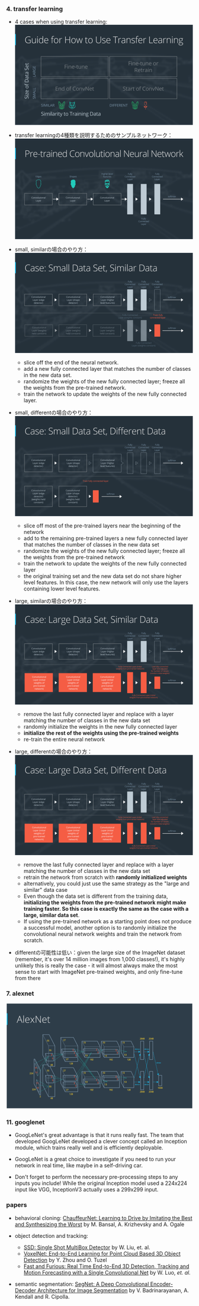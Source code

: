 ### 4. transfer learning

- 4 cases when using transfer learning: ![](img/02-guide-how-transfer-learning-v3-01.png)
- transfer learningの4種類を説明するためのサンプルネットワーク：![](img/02-guide-how-transfer-learning-v3-02.png)
- small, similarの場合のやり方：![](img/02-guide-how-transfer-learning-v3-04.png)
  - slice off the end of the neural network.
  - add a new fully connected layer that matches the number of classes in the new data set.
  - randomize the weights of the new fully connected layer; freeze all the weights from the pre-trained network.
  - train the network to update the weights of the new fully connected layer.

- small, differentの場合のやり方：![](img/02-guide-how-transfer-learning-v3-06.png)
  - slice off most of the pre-trained layers near the beginning of the network
  - add to the remaining pre-trained layers a new fully connected layer that matches the number of classes in the new data set
  - randomize the weights of the new fully connected layer; freeze all the weights from the pre-trained network
  - train the network to update the weights of the new fully connected layer
  - the original training set and the new data set do not share higher level features. In this case, the new network will only use the layers  containing lower level features.

- large, similarの場合のやり方：![](img/02-guide-how-transfer-learning-v3-08.png)
  - remove the last fully connected layer and replace with a layer matching the number of classes in the new data set
  - randomly initialize the weights in the new fully connected layer
  - **initialize the rest of the weights using the pre-trained weights** 
  - re-train the entire neural network

- large, differentの場合のやり方：![](img/02-guide-how-transfer-learning-v3-10.png)
  - remove the last fully connected layer and replace with a layer matching the number of classes in the new data set
  - retrain the network from scratch with **randomly initialized weights**
  - alternatively, you could just use the same strategy as the "large and similar" data case
  - Even though the data set is different from the training data,  **initializing the weights from the pre-trained network might make  training faster. So this case is exactly the same as the case with a  large, similar data set**.
  - If using the pre-trained network as a starting point does not produce a  successful model, another option is to randomly initialize the  convolutional neural network weights and train the network from scratch.
- differentの可能性は低い：given the large size of the ImageNet dataset (remember, it's  over 14 million images from 1,000 classes!), it's highly unlikely this  is really the case - it will almost always make the most sense to start  with ImageNet pre-trained weights, and only fine-tune from there

### 7. alexnet

![](img/08-alexnet-1.png)

### 11. googlenet

- GoogLeNet's great advantage is that it runs really fast. The team that developed GoogLeNet developed a clever concept called an Inception module, which trains really well and is efficiently deployable.
- GoogLeNet is a great choice to investigate if you need to run your network in real time, like maybe in a self-driving car.

- Don't forget to perform the necessary pre-processing steps to any inputs you include! While the original Inception model used a 224x224 input  like VGG, InceptionV3 actually uses a 299x299 input.

### papers

- behavioral cloning: [ChauffeurNet: Learning to Drive by Imitating the Best and Synthesizing the Worst](https://arxiv.org/abs/1812.03079) by M. Bansal, A. Krizhevsky and A. Ogale
- object detection and tracking:
  - [SSD: Single Shot MultiBox Detector](https://arxiv.org/abs/1512.02325) by W. Liu, et. al.
  - [VoxelNet: End-to-End Learning for Point Cloud Based 3D Object Detection](https://arxiv.org/abs/1711.06396) by Y. Zhou and O. Tuzel
  - [Fast and Furious: Real Time End-to-End 3D Detection, Tracking and Motion Forecasting with a Single Convolutional Net](http://openaccess.thecvf.com/content_cvpr_2018/papers/Luo_Fast_and_Furious_CVPR_2018_paper.pdf) by W. Luo, *et. al.*

- semantic segmentation: [SegNet: A Deep Convolutional Encoder-Decoder Architecture for Image Segmentation](https://arxiv.org/abs/1511.00561) by V. Badrinarayanan, A. Kendall and R. Cipolla.